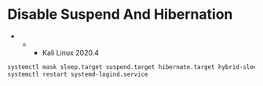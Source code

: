 # Disable Suspend And Hibernation
- - - Kali Linux 2020.4
```bash
systemctl mask sleep.target suspend.target hibernate.target hybrid-sleep.target
systemctl restart systemd-logind.service
```
